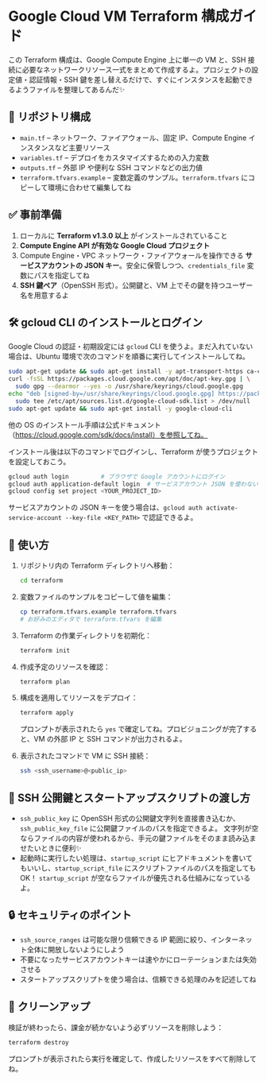 # Google Cloud VM Terraform 構成ガイド

この Terraform 構成は、Google Compute Engine 上に単一の VM と、SSH 接続に必要なネットワークリソース一式をまとめて作成するよ。プロジェクトの設定値・認証情報・SSH 鍵を差し替えるだけで、すぐにインスタンスを起動できるようファイルを整理してあるんだ✨

## 📁 リポジトリ構成

- `main.tf` – ネットワーク、ファイアウォール、固定 IP、Compute Engine インスタンスなど主要リソース
- `variables.tf` – デプロイをカスタマイズするための入力変数
- `outputs.tf` – 外部 IP や便利な SSH コマンドなどの出力値
- `terraform.tfvars.example` – 変数定義のサンプル。`terraform.tfvars` にコピーして環境に合わせて編集してね

## ✅ 事前準備

1. ローカルに **Terraform v1.3.0 以上** がインストールされていること
2. **Compute Engine API が有効な Google Cloud プロジェクト**
3. Compute Engine・VPC ネットワーク・ファイアウォールを操作できる **サービスアカウントの JSON キー**。安全に保管しつつ、`credentials_file` 変数にパスを指定してね
4. **SSH 鍵ペア**（OpenSSH 形式）。公開鍵と、VM 上でその鍵を持つユーザー名を用意するよ

## 🛠️ gcloud CLI のインストールとログイン

Google Cloud の認証・初期設定には `gcloud` CLI を使うよ。まだ入れていない場合は、Ubuntu 環境で次のコマンドを順番に実行してインストールしてね。

```bash
sudo apt-get update && sudo apt-get install -y apt-transport-https ca-certificates curl gnupg
curl -fsSL https://packages.cloud.google.com/apt/doc/apt-key.gpg | \
  sudo gpg --dearmor --yes -o /usr/share/keyrings/cloud.google.gpg
echo "deb [signed-by=/usr/share/keyrings/cloud.google.gpg] https://packages.cloud.google.com/apt cloud-sdk main" | \
  sudo tee /etc/apt/sources.list.d/google-cloud-sdk.list > /dev/null
sudo apt-get update && sudo apt-get install -y google-cloud-cli
```

他の OS のインストール手順は公式ドキュメント（https://cloud.google.com/sdk/docs/install）を参照してね。

インストール後は以下のコマンドでログインし、Terraform が使うプロジェクトを設定しておこう。

```bash
gcloud auth login         # ブラウザで Google アカウントにログイン
gcloud auth application-default login  # サービスアカウント JSON を使わない場合はこちら
gcloud config set project <YOUR_PROJECT_ID>
```

サービスアカウントの JSON キーを使う場合は、`gcloud auth activate-service-account --key-file <KEY_PATH>` で認証できるよ。

## 🚀 使い方

1. リポジトリ内の Terraform ディレクトリへ移動：

   ```bash
   cd terraform
   ```

2. 変数ファイルのサンプルをコピーして値を編集：

   ```bash
   cp terraform.tfvars.example terraform.tfvars
   # お好みのエディタで terraform.tfvars を編集
   ```

3. Terraform の作業ディレクトリを初期化：

   ```bash
   terraform init
   ```

4. 作成予定のリソースを確認：

   ```bash
   terraform plan
   ```

5. 構成を適用してリソースをデプロイ：

   ```bash
   terraform apply
   ```

   プロンプトが表示されたら `yes` で確定してね。プロビジョニングが完了すると、VM の外部 IP と SSH コマンドが出力されるよ。

6. 表示されたコマンドで VM に SSH 接続：

   ```bash
   ssh <ssh_username>@<public_ip>
   ```

## 🔑 SSH 公開鍵とスタートアップスクリプトの渡し方

- `ssh_public_key` に OpenSSH 形式の公開鍵文字列を直接書き込むか、`ssh_public_key_file` に公開鍵ファイルのパスを指定できるよ。
  文字列が空ならファイルの内容が使われるから、手元の鍵ファイルをそのまま読み込ませたいときに便利✨
- 起動時に実行したい処理は、`startup_script` にヒアドキュメントを書いてもいいし、`startup_script_file` にスクリプトファイルのパスを指定しても OK！
  `startup_script` が空ならファイルが優先される仕組みになっているよ。

## 🔒 セキュリティのポイント

- `ssh_source_ranges` は可能な限り信頼できる IP 範囲に絞り、インターネット全体に開放しないようにしよう
- 不要になったサービスアカウントキーは速やかにローテーションまたは失効させる
- スタートアップスクリプトを使う場合は、信頼できる処理のみを記述してね

## 🧹 クリーンアップ

検証が終わったら、課金が続かないよう必ずリソースを削除しよう：

```bash
terraform destroy
```

プロンプトが表示されたら実行を確定して、作成したリソースをすべて削除してね。

